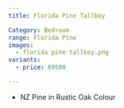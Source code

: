 ```yaml
---
title: Florida Pine Tallboy

Category: Bedroom
range: Florida Pine
images:
  - florida pine tallboy.png
variants:
  - price: 69500

---
```

* NZ Pine in Rustic Oak Colour
